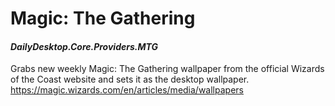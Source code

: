 # Magic: The Gathering
#### *DailyDesktop.Core.Providers.MTG*

Grabs new weekly Magic: The Gathering wallpaper from the official Wizards of the Coast website and sets it as the desktop wallpaper. <br />
https://magic.wizards.com/en/articles/media/wallpapers
